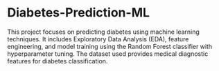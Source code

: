 # Diabetes-Prediction-ML
This project focuses on predicting diabetes using machine learning techniques. It includes Exploratory Data Analysis (EDA), feature engineering, and model training using the Random Forest classifier with hyperparameter tuning. The dataset used provides medical diagnostic features for diabetes classification.
